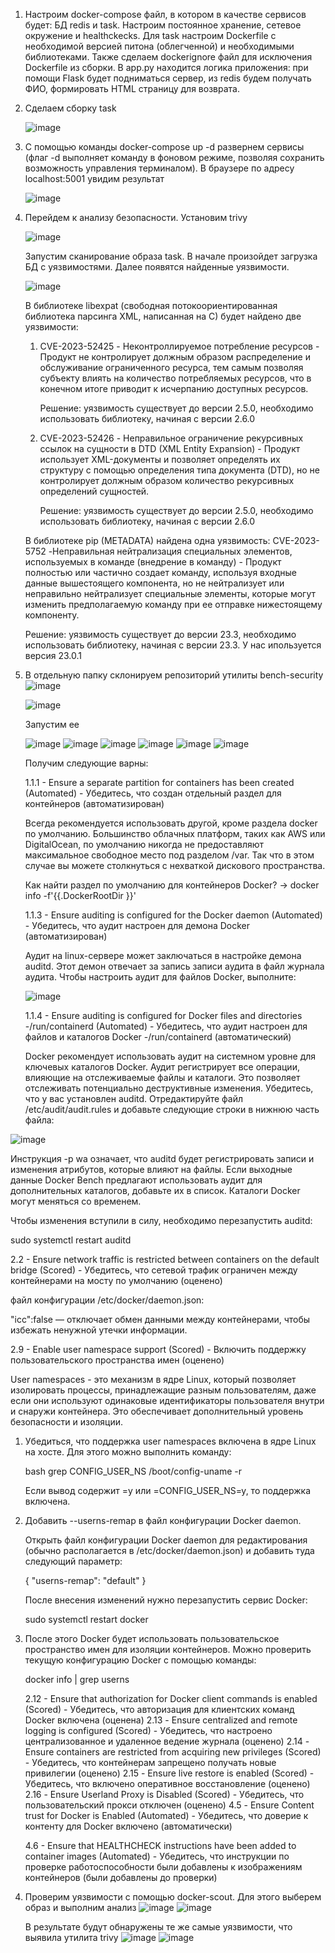1. Настроим docker-compose файл, в котором в качестве сервисов будет: БД redis и task. Настроим постоянное хранение, сетевое окружение и healthckecks. Для task настроим Dockerfile с необходимой версией питона (облегченной) и необходимыми библиотеками.
Также сделаем dockerignore файл для исключения Dockerfile из сборки. В app.py находится логика приложения: при помощи Flask будет подниматься сервер, из redis будем получать ФИО, формировать HTML страницу для возврата.
2. Сделаем сборку task
   
   ![image](https://github.com/egorvozhzhov/docker-test/assets/71019753/db5d2afb-49bf-4e46-b8b2-be618a6cc223)
4. С помощью команды docker-compose up -d развернем сервисы (флаг -d выполняет команду в фоновом режиме, позволяя сохранить возможность управления терминалом). В браузере по адресу localhost:5001 увидим результат

   ![image](https://github.com/egorvozhzhov/docker-test/assets/71019753/ca80f44a-9261-461a-b76a-26fc037371b2)

5. Перейдем к анализу безопасности. Установим trivy

   ![image](https://github.com/egorvozhzhov/docker-test/assets/71019753/7183e3b9-f70f-46bc-a4f0-7ba0e8653aa1)

   Запустим сканирование образа task. В начале произойдет загрузка БД с уязвимостями. Далее появятся найденные уязвимости.

   ![image](https://github.com/egorvozhzhov/docker-test/assets/71019753/a2c1653a-6cb3-44cf-80ce-ee10a29b72c7)

   В библиотеке libexpat (свободная потокоориентированная библиотека парсинга XML, написанная на C) будет найдено две уязвимости:
   1. CVE-2023-52425 - Неконтроллируемое потребление ресурсов - Продукт не контролирует должным образом распределение и обслуживание ограниченного ресурса, тем самым позволяя субъекту влиять на количество потребляемых ресурсов, что в конечном итоге приводит к исчерпанию доступных ресурсов.

      Решение: уязвимость существует до версии 2.5.0, необходимо использовать библиотеку, начиная с версии 2.6.0
   2. CVE-2023-52426 - Неправильное ограничение рекурсивных ссылок на сущности в DTD (XML Entity Expansion) - Продукт использует XML-документы и позволяет определять их структуру с помощью определения типа документа (DTD), но не контролирует должным образом количество рекурсивных определений сущностей.

      Решение: уязвимость существует до версии 2.5.0, необходимо использовать библиотеку, начиная с версии 2.6.0
   

   В библиотеке pip (METADATA) найдена одна уязвимость:
   CVE-2023-5752 -Неправильная нейтрализация специальных элементов, используемых в команде (внедрение в команду) - Продукт полностью или частично создает команду, используя входные данные вышестоящего компонента, но не нейтрализует или неправильно нейтрализует специальные элементы, которые могут изменить предполагаемую команду при ее отправке нижестоящему компоненту.

   Решение: уязвимость существует до версии 23.3, необходимо использовать библиотеку, начиная с версии 23.3. У нас ипользуется версия 23.0.1

6. В отдельную папку склонируем репозиторий утилиты bench-security
   ![image](https://github.com/egorvozhzhov/docker-test/assets/71019753/682157ac-daa3-4ec0-a867-dd4e37762d75)

   ![image](https://github.com/egorvozhzhov/docker-test/assets/71019753/e0baa5f2-c61b-4d5c-9a2f-7c10f94e8bdc)

   Запустим ее

   ![image](https://github.com/egorvozhzhov/docker-test/assets/71019753/ce661708-d6a6-4998-a6ec-265d6a2267a5)
   ![image](https://github.com/egorvozhzhov/docker-test/assets/71019753/dd9415e5-656e-41f5-ac09-264f4ac1ed23)
   ![image](https://github.com/egorvozhzhov/docker-test/assets/71019753/1f192a8a-90d3-4aa0-9655-1d0dcaeb37ac)
   ![image](https://github.com/egorvozhzhov/docker-test/assets/71019753/c9957a71-df54-4663-ad0c-125e25293455)
   ![image](https://github.com/egorvozhzhov/docker-test/assets/71019753/c4b9b874-9ab9-4420-8dfe-6cc91e756b60)
   ![image](https://github.com/egorvozhzhov/docker-test/assets/71019753/4731c784-2f40-46d3-8aee-a653a520b002)

   Получим следующие варны:
   
   1.1.1 - Ensure a separate partition for containers has been created (Automated) - Убедитесь, что создан отдельный раздел для контейнеров (автоматизирован)

   Всегда рекомендуется использовать другой, кроме раздела docker по умолчанию. Большинство облачных платформ, таких как AWS или DigitalOcean, по умолчанию никогда не предоставляют максимальное свободное место под разделом /var.       Так что в этом случае вы можете столкнуться с нехваткой дискового пространства. 

   Как найти раздел по умолчанию для контейнеров Docker? -> docker info -f'{{.DockerRootDir }}'

   
   1.1.3 - Ensure auditing is configured for the Docker daemon (Automated) - Убедитесь, что аудит настроен для демона Docker (автоматизирован)

   
   Аудит на linux-сервере может заключаться в настройке демона auditd. Этот демон отвечает за запись записи аудита в файл журнала аудита. Чтобы настроить аудит для файлов Docker, выполните:


   ![image](https://github.com/egorvozhzhov/docker-test/assets/71019753/ba844651-decd-414e-888f-1aaeb08c16de)



   1.1.4 - Ensure auditing is configured for Docker files and directories -/run/containerd (Automated) - Убедитесь, что аудит настроен для файлов и каталогов Docker -/run/containerd (автоматический)


   Docker рекомендует использовать аудит на системном уровне для ключевых каталогов Docker. Аудит регистрирует все операции, влияющие на отслеживаемые файлы и каталоги. Это позволяет отслеживать потенциально деструктивные изменения. Убедитесь, что у вас установлен auditd. Отредактируйте файл /etc/audit/audit.rules и добавьте следующие строки в нижнюю часть файла:


![image](https://github.com/egorvozhzhov/docker-test/assets/71019753/f9826506-1701-4899-987a-f927fcd8d700)


Инструкция -p wa означает, что auditd будет регистрировать записи и изменения атрибутов, которые влияют на файлы. Если выходные данные Docker Bench предлагают использовать аудит для дополнительных каталогов, добавьте их в список. Каталоги Docker могут меняться со временем.

Чтобы изменения вступили в силу, необходимо перезапустить auditd:

sudo systemctl restart auditd
      
   
   2.2 - Ensure network traffic is restricted between containers on the default bridge (Scored) - Убедитесь, что сетевой трафик ограничен между контейнерами на мосту по умолчанию (оценено) 

   
   файл конфигурации /etc/docker/daemon.json:

   
   "icc":false — отключает обмен данными между контейнерами, чтобы избежать ненужной утечки информации.

   
   2.9 - Enable user namespace support (Scored) - Включить поддержку пользовательского пространства имен (оценено)


   User namespaces - это механизм в ядре Linux, который позволяет изолировать процессы, принадлежащие разным пользователям, даже если они используют одинаковые идентификаторы пользователя внутри и снаружи контейнера. Это обеспечивает дополнительный уровень безопасности и изоляции.

1. Убедиться, что поддержка user namespaces включена в ядре Linux на хосте. Для этого можно выполнить команду:
   
   bash grep CONFIG_USER_NS /boot/config-uname -r


   Если вывод содержит =y или =CONFIG_USER_NS=y, то поддержка включена.

2. Добавить --userns-remap в файл конфигурации Docker daemon.

   Открыть файл конфигурации Docker daemon для редактирования (обычно располагается в /etc/docker/daemon.json) и добавить туда следующий параметр:
   

   {
     "userns-remap": "default"
   }
   
   После внесения изменений нужно перезапустить сервис Docker:
   
   sudo systemctl restart docker

3. После этого Docker будет использовать пользовательское пространство имен для изоляции контейнеров. Можно проверить текущую конфигурацию Docker с помощью команды:

   docker info | grep userns

   2.12 - Ensure that authorization for Docker client commands is enabled (Scored) - Убедитесь, что авторизация для клиентских команд Docker включена (оценена)
   2.13 - Ensure centralized and remote logging is configured (Scored) - Убедитесь, что настроено централизованное и удаленное ведение журнала (оценено)
   2.14 - Ensure containers are restricted from acquiring new privileges (Scored) - Убедитесь, что контейнерам запрещено получать новые привилегии (оценено)
   2.15 - Ensure live restore is enabled (Scored) - Убедитесь, что включено оперативное восстановление (оценено)
   2.16 - Ensure Userland Proxy is Disabled (Scored) - Убедитесь, что пользовательский прокси отключен (оценено)
   4.5 - Ensure Content trust for Docker is Enabled (Automated) - Убедитесь, что доверие к контенту для Docker включено (автоматически)

   
   4.6 - Ensure that HEALTHCHECK instructions have been added to container images (Automated) - Убедитесь, что инструкции по проверке работоспособности были добавлены к изображениям контейнеров (были добавлены до проверки)

8. Проверим уязвимости с помощью docker-scout. Для этого выберем образ и выполним анализ
   ![image](https://github.com/egorvozhzhov/docker-test/assets/71019753/09526929-f31e-4667-afac-06cbb5365964)
   ![image](https://github.com/egorvozhzhov/docker-test/assets/71019753/4b842547-867b-4220-980f-9e2a8527b1e2)

   В результате будут обнаружены те же самые уязвимости, что выявила утилита trivy
   ![image](https://github.com/egorvozhzhov/docker-test/assets/71019753/eb1a2175-79e5-47b9-ab41-9049d605d4bd)
   ![image](https://github.com/egorvozhzhov/docker-test/assets/71019753/ce1e7e81-4d56-4814-b20b-25578824d331)




